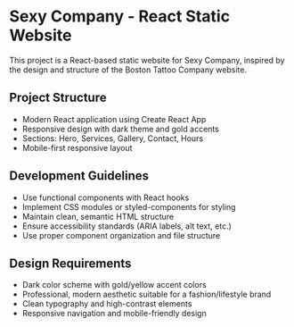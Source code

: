 <!-- Use this file to provide workspace-specific custom instructions to Copilot. For more details, visit https://code.visualstudio.com/docs/copilot/copilot-customization#_use-a-githubcopilotinstructionsmd-file -->

# Sexy Company - React Static Website

This project is a React-based static website for Sexy Company, inspired by the design and structure of the Boston Tattoo Company website.

## Project Structure
- Modern React application using Create React App
- Responsive design with dark theme and gold accents
- Sections: Hero, Services, Gallery, Contact, Hours
- Mobile-first responsive layout

## Development Guidelines
- Use functional components with React hooks
- Implement CSS modules or styled-components for styling
- Maintain clean, semantic HTML structure
- Ensure accessibility standards (ARIA labels, alt text, etc.)
- Use proper component organization and file structure

## Design Requirements
- Dark color scheme with gold/yellow accent colors
- Professional, modern aesthetic suitable for a fashion/lifestyle brand
- Clean typography and high-contrast elements
- Responsive navigation and mobile-friendly design